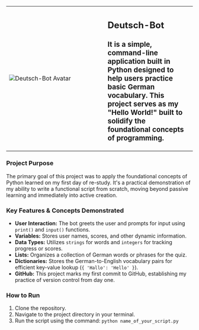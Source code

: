 <table>
  <tr>
    <td width="250" valign="centre">
      <img src="https://cdn.pixabay.com/animation/2023/04/12/16/59/16-59-39-387_512.gif" alt="Deutsch-Bot Avatar" />
    </td>
    <td valign="centre">
      <h2>Deutsch-Bot</h2>
      <h3>It is a simple, command-line application built in Python designed to help users practice basic German vocabulary. This project serves as my "Hello World!" built to solidify the foundational concepts of programming.</h3>
    </td>
  </tr>
</table>


### Project Purpose

The primary goal of this project was to apply the foundational concepts of Python learned on my first day of re-study. It's a practical demonstration of my ability to write a functional script from scratch, moving beyond passive learning and immediately into active creation.

### Key Features & Concepts Demonstrated

*   **User Interaction:** The bot greets the user and prompts for input using `print()` and `input()` functions.
*   **Variables:** Stores user names, scores, and other dynamic information.
*   **Data Types:** Utilizes `strings` for words and `integers` for tracking progress or scores.
*   **Lists:** Organizes a collection of German words or phrases for the quiz.
*   **Dictionaries:** Stores the German-to-English vocabulary pairs for efficient key-value lookup (`{ 'Hallo': 'Hello' }`).
*   **GitHub:** This project marks my first commit to GitHub, establishing my practice of version control from day one.

### How to Run

1.  Clone the repository.
2.  Navigate to the project directory in your terminal.
3.  Run the script using the command: `python name_of_your_script.py`
